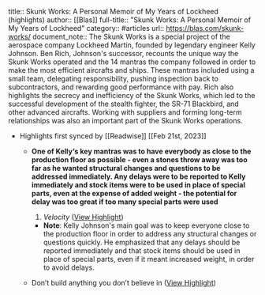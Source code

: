title:: Skunk Works: A Personal Memoir of My Years of Lockheed (highlights)
author:: [[Blas]]
full-title:: "Skunk Works: A Personal Memoir of My Years of Lockheed"
category:: #articles
url:: https://blas.com/skunk-works/
document_note:: The Skunk Works is a special project of the aerospace company Lockheed Martin, founded by legendary engineer Kelly Johnson. Ben Rich, Johnson's successor, recounts the unique way the Skunk Works operated and the 14 mantras the company followed in order to make the most efficient aircrafts and ships. These mantras included using a small team, delegating responsibility, pushing inspection back to subcontractors, and rewarding good performance with pay. Rich also highlights the secrecy and inefficiency of the Skunk Works, which led to the successful development of the stealth fighter, the SR-71 Blackbird, and other advanced aircrafts. Working with suppliers and forming long-term relationships was also an important part of the Skunk Works operations.

- Highlights first synced by [[Readwise]] [[Feb 21st, 2023]]
	- **One of Kelly‘s key mantras was to have everybody as close to the production floor as possible - even a stones throw away was too far as he wanted structural changes and questions to be addressed immediately. Any delays were to be reported to Kelly immediately and stock items were to be used in place of special parts, even at the expense of added weight - the potential for delay was too great if too many special parts were used**
	  
	  1.  *Velocity* ([View Highlight](https://read.readwise.io/read/01gsq82xw31pec6jjjd5yksxs7))
		- **Note**: Kelly Johnson's main goal was to keep everyone close to the production floor in order to address any structural changes or questions quickly. He emphasized that any delays should be reported immediately and that stock items should be used in place of special parts, even if it meant increased weight, in order to avoid delays.
	- Don’t build anything you don’t believe in ([View Highlight](https://read.readwise.io/read/01gsq83c702wg08f0v9w7q7bpt))